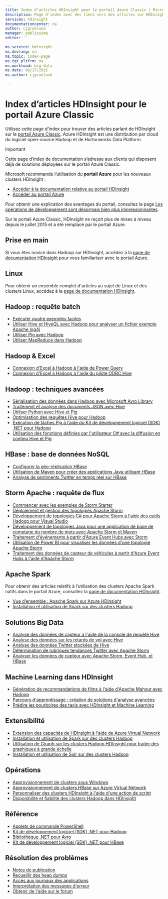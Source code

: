 ```yaml
---
title: Index d’articles HDInsight pour le portail Azure Classic | Microsoft Docs
description: Page d’index avec des liens vers des articles sur HDInsight sur le portail Azure Classic. Microsoft recommande le portail Azure pour les nouveaux clusters Hadoop sur HDInsight.
services: hdinsight
documentationcenter: na
author: cjgronlund
manager: pablissima
editor: ''

ms.service: hdinsight
ms.devlang: na
ms.topic: index-page
ms.tgt_pltfrm: na
ms.workload: big-data
ms.date: 08/17/2015
ms.author: cjgronlund

---
```

# Index d’articles HDInsight pour le portail Azure Classic
Utilisez cette page d’index pour trouver des articles parlant de HDInsight sur le [portail Azure Classic](https://manage.windowsazure.com/). Azure HDInsight est une distribution par cloud du logiciel open-source Hadoop et de Hortonworks Data Platform.

> [!IMPORTANT]
> Cette page d’index de documentation s’adresse aux clients qui disposent déjà de solutions déployées sur le portail Azure Classic.
> 
> Microsoft recommande l’utilisation du **portail Azure** pour les nouveaux clusters HDInsight :
> 
> * [Accéder à la documentation relative au portail HDInsight](/documentation/services/hdinsight/)
> * [Accéder au portail Azure](https://portal.azure.com/)
> 
> Pour obtenir une explication des avantages du portail, consultez la page [Les opérations de développement sont désormais bien plus impressionnantes](/overview/preview-portal/).
> 
> Sur le portail Azure Classic, HDInsight ne reçoit plus de mises à niveau depuis le juillet 2015 et a été remplacé par le portail Azure.
> 
> 

## Prise en main
Si vous êtes novice dans Hadoop sur HDInsight, accédez à la [page de documentation HDInsight](/documentation/services/hdinsight/) pour vous familiariser avec le portail Azure.

## Linux
Pour obtenir un ensemble complet d'articles au sujet de Linux et des clusters Linux, accédez à la [page de documentation HDInsight](/documentation/services/hdinsight/).

## Hadoop : requête batch
* [Exécuter quatre exemples faciles](hdinsight-run-samples.md)
* [Utiliser Hive et HiveQL avec Hadoop pour analyser un fichier exemple Apache log4j](hdinsight-use-hive.md)
* [Utiliser Pig avec Hadoop](hdinsight-use-pig.md)
* [Utiliser MapReduce dans Hadoop](hdinsight-use-mapreduce.md)

## Hadoop & Excel
* [Connexion d'Excel à Hadoop à l'aide de Power Query](hdinsight-connect-excel-power-query.md)
* [Connexion d'Excel à Hadoop à l'aide du pilote ODBC Hive](hdinsight-connect-excel-hive-odbc-driver.md)

## Hadoop : techniques avancées
* [Sérialisation des données dans Hadoop avec Microsoft Avro Library](hdinsight-dotnet-avro-serialization.md)
* [Traitement et analyse des documents JSON avec Hive](hdinsight-using-json-in-hive.md)
* [Utiliser Python avec Hive et Pig](hdinsight-python.md)
* [Optimisation des requêtes Hive pour Hadoop](hdinsight-hadoop-optimize-hive-query.md)
* [Exécution de tâches Pig à l’aide du Kit de développement logiciel (SDK) .NET pour Hadoop](hdinsight-hadoop-use-pig-dotnet-sdk-v1.md)
* [Utilisation des fonctions définies par l'utilisateur C# avec la diffusion en continu Hive et Pig](hdinsight-hadoop-hive-pig-udf-dotnet-csharp.md)

## HBase : base de données NoSQL
* [Configurer la géo-réplication HBase](hdinsight-hbase-geo-replication.md)
* [Utilisation de Maven pour créer des applications Java utilisant HBase](hdinsight-hbase-build-java-maven.md)
* [Analyse de sentiments Twitter en temps réel sur HBase](hdinsight-hbase-analyze-twitter-sentiment.md)

## Storm Apache : requête de flux
* [Commencer avec les exemples de Storm Starter](hdinsight-apache-storm-tutorial-get-started.md)
* [Déploiement et gestion des topologies Apache Storm](hdinsight-storm-deploy-monitor-topology.md)
* [Développement de topologies C# pour Apache Storm à l'aide des outils Hadoop pour Visual Studio](hdinsight-storm-develop-csharp-visual-studio-topology.md)
* [Développement de topologies Java pour une application de base de comptage du nombre de mots avec Apache Storm et Maven](hdinsight-storm-develop-java-topology.md)
* [Traitement d'événements à partir d'Azure Event Hubs avec Storm](hdinsight-storm-develop-csharp-event-hub-topology.md)
* [Utilisation de Power BI pour visualiser les données d'une topologie Apache Storm](hdinsight-storm-power-bi-topology.md)
* [Traitement des données de capteur de véhicules à partir d'Azure Event Hubs à l'aide d'Apache Storm](hdinsight-storm-iot-eventhub-documentdb.md)

## Apache Spark
Pour obtenir des articles relatifs à l’utilisation des clusters Apache Spark natifs dans le portail Azure, consultez la [page de documentation HDInsight](/documentation/services/hdinsight/).

* [Vue d’ensemble : Apache Spark sur Azure HDInsight](hdinsight-apache-spark-overview.md)
* [Installation et utilisation de Spark sur des clusters Hadoop](hdinsight-hadoop-spark-install.md)

## Solutions Big Data
* [Analyse des données de capteur à l'aide de la console de requête Hive](hdinsight-hive-analyze-sensor-data.md)
* [Analyse des données sur les retards de vol avec Hive](hdinsight-analyze-flight-delay-data.md)
* [Analyse des données Twitter stockées de Hive](hdinsight-analyze-twitter-data.md)
* [Détermination de rubriques tendances Twitter avec Apache Storm](hdinsight-storm-twitter-trending.md)
* [Analyser les données de capteur avec Apache Storm, Event Hub, et HBase](hdinsight-storm-sensor-data-analysis.md)

## Machine Learning dans HDInsight
* [Génération de recommandations de films à l'aide d'Apache Mahout avec Hadoop ](hdinsight-mahout.md)
* [Parcours d'apprentissage : création de solutions d'analyse avancées](../machine-learning/machine-learning-walkthrough-develop-predictive-solution.md)
* [Prédire les pourboires des taxis avec HDInsight et Machine Learning](../machine-learning/machine-learning-data-science-process-hive-walkthrough.md)

## Extensibilité
* [Extension des capacités de HDInsight à l'aide de Azure Virtual Network](hdinsight-extend-hadoop-virtual-network.md)
* [Installation et utilisation de Spark sur des clusters Hadoop](hdinsight-hadoop-spark-install.md)
* [Utilisation de Giraph sur les clusters Hadoop HDInsight pour traiter des graphiques à grande échelle](hdinsight-hadoop-giraph-install-v1.md)
* [Installation et utilisation de Solr sur des clusters Hadoop](hdinsight-hadoop-solr-install-v1.md)

## Opérations
* [Approvisionnement de clusters sous Windows](hdinsight-provision-clusters-v1.md)
* [Approvisionnement de clusters HBase sur Azure Virtual Network](hdinsight-hbase-provision-vnet.md)
* [Personnaliser des clusters HDInsight à l'aide d'une action de script](hdinsight-hadoop-customize-cluster-v1.md)
* [Disponibilité et fiabilité des clusters Hadoop dans HDInsight](hdinsight-high-availability.md)

## Référence
* [Applets de commande PowerShell](https://msdn.microsoft.com/library/azure/dn858087.aspx)  
* [Kit de développement logiciel (SDK) .NET pour Hadoop](http://msdn.microsoft.com/library/azure/dn469975.aspx)  
* [Bibliothèque .NET pour Avro](https://hadoopsdk.codeplex.com/wikipage?title=Avro%20Library)  
* [Kit de développement logiciel (SDK) .NET pour HBase](https://www.nuget.org/packages/Microsoft.HBase.Client/)  

## Résolution des problèmes
* [Notes de publication](hdinsight-release-notes.md)
* [Recueillir des heap dumps](hdinsight-hadoop-collect-debug-heap-dumps.md)
* [Accès aux journaux des applications](hdinsight-hadoop-access-yarn-app-logs.md)
* [Interprétation des messages d'erreur](hdinsight-debug-jobs.md)
* [Obtenir de l'aide sur le forum](https://social.msdn.microsoft.com/forums/azure/home?forum=hdinsight)

<!---HONumber=AcomDC_0511_2016-->